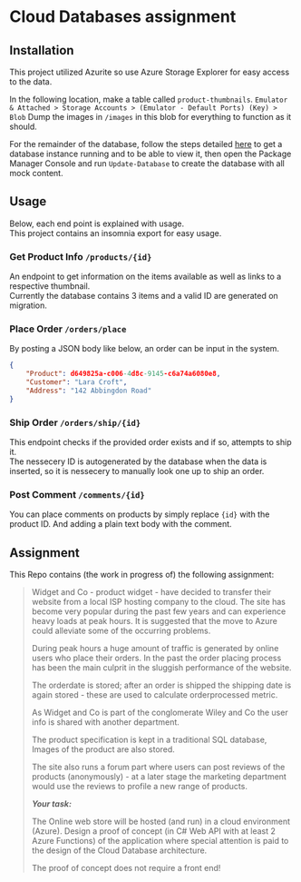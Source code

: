 # Cloud Databases assignment

## Installation

This project utilized Azurite so use Azure Storage Explorer for easy access to the data.

In the following location, make a table called `product-thumbnails`.
`Emulator & Attached > Storage Accounts > (Emulator - Default Ports) (Key) > Blob`
Dump the images in `/images` in this blob for everything to function as it should.

For the remainder of the database, follow the steps detailed [here](https://learn.microsoft.com/en-us/sql/ssms/quickstarts/ssms-connect-query-sql-server) to get a database instance running and to be able to view it, then open the Package Manager Console and run `Update-Database` to create the database with all mock content.

## Usage

Below, each end point is explained with usage.\
This project contains an insomnia export for easy usage.

### Get Product Info `/products/{id}`

An endpoint to get information on the items available as well as links to a respective thumbnail.\
Currently the database contains 3 items and a valid ID are generated on migration.

### Place Order `/orders/place`

By posting a JSON body like below, an order can be input in the system.

```json
{
	"Product": d649825a-c006-4d8c-9145-c6a74a6080e8,
	"Customer": "Lara Croft",
	"Address": "142 Abbingdon Road"
}
```

### Ship Order `/orders/ship/{id}`

This endpoint checks if the provided order exists and if so, attempts to ship it.\
The nessecery ID is autogenerated by the database when the data is inserted, so it is nessecery to manually look one up to ship an order.

### Post Comment `/comments/{id}`

You can place comments on products by simply replace `{id}` with the product ID.
And adding a plain text body with the comment.

## Assignment

This Repo contains (the work in progress of) the following assignment:

> Widget and Co - product widget - have decided to transfer their website from a local ISP hosting company to the cloud. The site has become very popular during the past few years and can experience heavy loads at peak hours. It is suggested that the move to Azure could alleviate some of the occurring problems.
> 
> During peak hours a huge amount of traffic is generated by online users who place their orders. In the past the order placing process has been the main culprit in the sluggish performance of the website.
> 
> The orderdate is stored; after an order is shipped the shipping date is again stored - these are used to calculate orderprocessed metric.
> 
> As Widget and Co is part of the conglomerate Wiley and Co the user info is shared with another department.
> 
> The product specification is kept in a traditional SQL database, Images of the product are also stored.
> 
> The site also runs a forum part where users can post reviews of the products (anonymously) - at a later stage the marketing department would use the reviews to profile a new range of products.
> 
> _**Your task:**_
> 
> The Online web store will be hosted (and run) in a cloud environment (Azure). Design a proof of concept (in C# Web API with at least 2 Azure Functions) of the application where special attention is paid to the design of the Cloud Database architecture.
> 
> The proof of concept does not require a front end!

